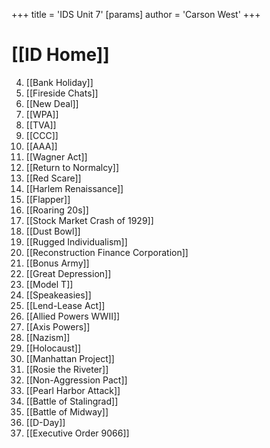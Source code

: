+++
 title = 'IDS Unit 7'
[params]
	author = 'Carson West'
+++

# [[ID Home]]

4. [[Bank Holiday]]
5. [[Fireside Chats]]
6. [[New Deal]]
7. [[WPA]]
8. [[TVA]]
9. [[CCC]]
10. [[AAA]]
11. [[Wagner Act]]
12. [[Return to Normalcy]]
13. [[Red Scare]]
14. [[Harlem Renaissance]]
15. [[Flapper]]
16. [[Roaring 20s]]
17. [[Stock Market Crash of 1929]]
18. [[Dust Bowl]]
19. [[Rugged Individualism]]
20. [[Reconstruction Finance Corporation]]
21. [[Bonus Army]]
22. [[Great Depression]]
23. [[Model T]]
24. [[Speakeasies]]
25. [[Lend-Lease Act]]
26. [[Allied Powers WWII]]
27. [[Axis Powers]]
28. [[Nazism]]
29. [[Holocaust]]
30. [[Manhattan Project]]
31. [[Rosie the Riveter]]
32. [[Non-Aggression Pact]]
33. [[Pearl Harbor Attack]]
34. [[Battle of Stalingrad]]
35. [[Battle of Midway]]
36. [[D-Day]]
37. [[Executive Order 9066]]